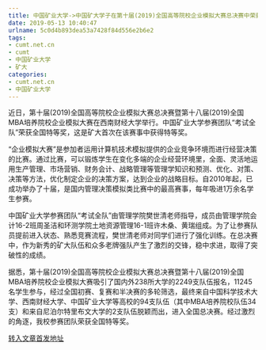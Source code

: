 ```yaml
---
title: 中国矿业大学->中国矿大学子在第十届(2019)全国高等院校企业模拟大赛总决赛中荣获特等奖 | cumt.net.cn
date: 2019-05-13 10:40:47
urlname: 5c0d4b893dea53a7428f84d556e2b6e2
tags: 
- cumt.net.cn
- cumt
- 中国矿业大学
- 矿大
categories:
- cumt.net.cn
- 中国矿业大学
---
```



近日，第十届(2019)全国高等院校企业模拟大赛总决赛暨第十八届(2019)全国MBA培养院校企业模拟大赛在西南财经大学举行。中国矿业大学参赛团队“考试全队”荣获全国特等奖，这是矿大首次在该赛事中获得特等奖。

“企业模拟大赛”是参加者运用计算机技术模拟提供的企业竞争环境而进行经营决策的比赛。通过比赛，可以锻炼学生在变化多端的企业经营环境里，全面、灵活地运用生产管理、市场营销、财务会计、战略管理等管理学知识和预测、优化、对策、决策等方法，优化制定企业的决策方案，达到企业的战略目标。自2010年起，已成功举办了十届，是国内管理决策模拟类比赛中的最高赛事，每年吸进1万余名学生参赛。

中国矿业大学参赛团队“考试全队”由管理学院樊世清老师指导，成员由管理学院会计16-2班周圣洁和环测学院土地资源管理16-1班许木桑、黄瑞组成。为了让参赛队员提前进入状态、熟悉竞赛流程，樊世清老师对同学们进行了强化训练。在总决赛中，作为新秀的矿大队伍和众多老牌强队产生了激烈的交锋，稳中求进，取得了突破性的成绩。

据悉，第十届(2019)全国高等院校企业模拟大赛总决赛暨第十八届(2019)全国MBA培养院校企业模拟大赛吸引了国内外238所大学的2249支队伍报名，11245名学生参与，经过全国初赛、复赛和半决赛的多轮筛选，最终来自中国科学技术大学、西南财经大学、中国矿业大学等高校的94支队伍（其中MBA培养院校队伍34支）和来自尼泊尔特里布文大学的2支队伍脱颖而出，进入全国总决赛。经过激烈的角逐，我校参赛团队荣获全国特等奖。





[转入文章首发地址](http://xwzx.cumt.edu.cn/ff/c1/c523a524225/page.htm)